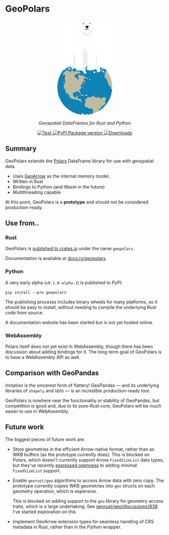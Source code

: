 # GeoPolars

<!-- Layout copied from rio-tiler -->
<!-- https://github.com/cogeotiff/rio-tiler/blob/c6b097aa5b6f1bae5231d17db7d595a0bb2a7b26/README.md -->
<p align="center">
  <img src="static/logo.svg" height="300px" alt="geopolars"></a>
</p>
<p align="center">
  <em>
    Geospatial DataFrames for Rust and Python
  </em>
</p>
<p align="center">
  <a href="https://github.com/geopolars/geopolars/actions?query=workflow%3ARust" target="_blank">
      <img src="https://github.com/geopolars/geopolars/workflows/Rust/badge.svg" alt="Test">
  </a>
  <!-- <a href="https://codecov.io/gh/cogeotiff/rio-tiler" target="_blank">
      <img src="https://codecov.io/gh/cogeotiff/rio-tiler/branch/master/graph/badge.svg" alt="Coverage">
  </a> -->
  <a href="https://pypi.org/project/geopolars" target="_blank">
      <img src="https://img.shields.io/pypi/v/geopolars?color=%2334D058&label=PyPI%20version" alt="PyPI Package version">
  </a>
  <!-- <a href="https://anaconda.org/conda-forge/rio-tiler" target="_blank">
      <img src="https://img.shields.io/conda/v/conda-forge/rio-tiler.svg" alt="Conda Forge">
  </a> -->
  <!-- <a href="https://pypistats.org/packages/rio-tiler" target="_blank">
      <img src="https://img.shields.io/pypi/dm/rio-tiler.svg" alt="Downloads">
  </a> -->
  <a href="https://github.com/geopolars/geopolars/blob/master/LICENSE" target="_blank">
      <img src="https://img.shields.io/github/license/geopolars/geopolars.svg" alt="Downloads">
  </a>
  <!-- <a href="https://mybinder.org/v2/gh/cogeotiff/rio-tiler/master?filepath=docs%2Fexamples%2F" target="_blank" alt="Binder">
      <img src="https://mybinder.org/badge_logo.svg" alt="Binder">
  </a> -->
</p>


## Summary

GeoPolars extends the [Polars][polars] DataFrame library for use with geospatial data.

- Uses [GeoArrow][geo-arrow-spec] as the internal memory model.
- Written in Rust
- Bindings to Python (and Wasm in the future)
- Multithreading capable

At this point, GeoPolars is a **prototype** and should not be considered production-ready.

## Use from..

### Rust

GeoPolars is [published to crates.io](https://crates.io/crates/geopolars) under the name `geopolars`.

Documentation is available at [docs.rs/geopolars](https://docs.rs/geopolars).

### Python

A very early alpha (`v0.1.0-alpha.1`) is published to PyPI:

```
pip install --pre geopolars
```

The publishing processs includes binary wheels for many platforms, so it should be easy to install, without needing to compile the underlying Rust code from source.

A documentation website has been started but is not yet hosted online.

### WebAssembly

Polars itself does not yet exist in WebAssembly, though there has been discussion about adding bindings for it. The long-term goal of GeoPolars is to have a WebAssembly API as well.

## Comparison with GeoPandas

Imitation is the sincerest form of flattery! GeoPandas — and its underlying libraries of `shapely` and `GEOS` — is an incredible production-ready tool.

GeoPolars is nowhere near the functionality or stability of GeoPandas, but competition is good and, due to its pure-Rust core, GeoPolars will be much easier to use in WebAssembly.

## Future work

The biggest pieces of future work are:

- Store geometries in the efficient Arrow-native format, rather than as WKB buffers (as the prototype currently does). This is blocked on Polars, which doesn't currently support Arrow `FixedSizeList` data types, but they've recently [expressed openness](https://github.com/pola-rs/polars/issues/4014#issuecomment-1212376538) to adding minimal `FixedSizeList` support.
- Enable `georust/geo` algorithms to access Arrow data with zero copy. The prototype currently copies WKB geometries into `geo` structs on each geometry operation, which is expensive.

  This is blocked on adding support to the `geo` library for geometry access traits, which is a large undertaking. See [georust/geo/discussions/838](https://github.com/georust/geo/discussions/838). I've started exploration on this

- Implement GeoArrow extension types for seamless handling of CRS metadata in Rust, rather than in the Python wrapper.

[polars]: https://github.com/pola-rs/polars
[geo-arrow-spec]: https://github.com/geopandas/geo-arrow-spec
